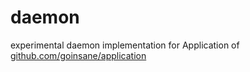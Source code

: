 # daemon

experimental daemon implementation for Application of [github.com/goinsane/application](https://github.com/goinsane/application)
